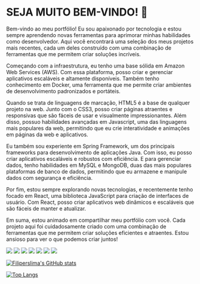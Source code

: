###

<!--
**filiperslima/filiperslima** is a ✨ _special_ ✨ repository because its `README.md` (this file) appears on your GitHub profile.

Here are some ideas to get you started:

- 🔭 I’m currently working on ...
- 🌱 I’m currently learning ...
- 👯 I’m looking to collaborate on ...
- 🤔 I’m looking for help with ...
- 💬 Ask me about ...
- 📫 How to reach me: ...
- 😄 Pronouns: ...
- ⚡ Fun fact: ...
-->
<h1 style="width: '50rem'"> SEJA MUITO BEM-VINDO! 👋 <i class="devicon-linkedin-plain-wordmark colored"></i> </h1>
Bem-vindo ao meu portfólio! Eu sou apaixonado por tecnologia e estou sempre aprendendo novas ferramentas para aprimorar minhas habilidades como desenvolvedor. Aqui você encontrará uma seleção dos meus projetos mais recentes, cada um deles construído com uma combinação de ferramentas que me permitem criar soluções incríveis.

Começando com a infraestrutura, eu tenho uma base sólida em Amazon Web Services (AWS). Com essa plataforma, posso criar e gerenciar aplicativos escaláveis e altamente disponíveis. Também tenho conhecimento em Docker, uma ferramenta que me permite criar ambientes de desenvolvimento padronizados e portáteis.

Quando se trata de linguagens de marcação, HTML5 é a base de qualquer projeto na web. Junto com o CSS3, posso criar páginas atraentes e responsivas que são fáceis de usar e visualmente impressionantes. Além disso, possuo habilidades avançadas em Javascript, uma das linguagens mais populares da web, permitindo que eu crie interatividade e animações em páginas da web e aplicativos.

Eu também sou experiente em Spring Framework, um dos principais frameworks para desenvolvimento de aplicações Java. Com isso, eu posso criar aplicativos escaláveis e robustos com eficiência. E para gerenciar dados, tenho habilidades em MySQL e MongoDB, duas das mais populares plataformas de banco de dados, permitindo que eu armazene e manipule dados com segurança e eficiência.

Por fim, estou sempre explorando novas tecnologias, e recentemente tenho focado em React, uma biblioteca JavaScript para criação de interfaces de usuário. Com React, posso criar aplicativos web dinâmicos e escaláveis que são fáceis de manter e atualizar.

Em suma, estou animado em compartilhar meu portfólio com você. Cada projeto aqui foi cuidadosamente criado com uma combinação de ferramentas que me permitem criar soluções eficientes e atraentes. Estou ansioso para ver o que podemos criar juntos!








<img src="https://cdn.jsdelivr.net/gh/devicons/devicon/icons/amazonwebservices/amazonwebservices-original.svg" />
<img src="https://cdn.jsdelivr.net/gh/devicons/devicon/icons/css3/css3-original-wordmark.svg" />
<img src="https://cdn.jsdelivr.net/gh/devicons/devicon/icons/docker/docker-plain.svg" />
<img src="https://cdn.jsdelivr.net/gh/devicons/devicon/icons/javascript/javascript-plain.svg" />
<img src="https://cdn.jsdelivr.net/gh/devicons/devicon/icons/mysql/mysql-plain.svg" />
<img src="https://cdn.jsdelivr.net/gh/devicons/devicon/icons/html5/html5-plain.svg" />
<img src="https://cdn.jsdelivr.net/gh/devicons/devicon/icons/react/react-original.svg" />

<picture>
<source 
  srcset="https://github-readme-stats.vercel.app/api?username=anuraghazra&show_icons=true&theme=dark"
  media="(prefers-color-scheme: dark)"
/>
  </picture>
 
 
 [![Filiperslima's GitHub stats](https://github-readme-stats.vercel.app/api?username=filiperslima)](https://github.com/filiperslima/github-readme-stats)
 
 
   [![Top Langs](https://github-readme-stats.vercel.app/api/top-langs/?username=filiperslima&layout=compact)](https://github.com/filiperslima/github-readme-stats)


